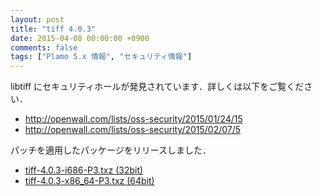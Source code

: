 ```yaml
---
layout: post
title: "tiff 4.0.3"
date: 2015-04-08 00:00:00 +0900
comments: false
tags: ["Plamo 5.x 情報", "セキュリティ情報"]
---
```


libtiff にセキュリティホールが発見されています．詳しくは以下をご覧ください．

* http://openwall.com/lists/oss-security/2015/01/24/15
* http://openwall.com/lists/oss-security/2015/02/07/5

パッチを適用したパッケージをリリースしました．

* [tiff-4.0.3-i686-P3.txz (32bit)](ftp://plamo.linet.gr.jp/pub/Plamo-5.x/x86/plamo/02_x11/tiff-4.0.3-i686-P3.txz)
* [tiff-4.0.3-x86_64-P3.txz (64bit)](ftp://plamo.linet.gr.jp/pub/Plamo-5.x/x86_64/plamo/02_x11/tiff-4.0.3-x86_64-P3.txz)
